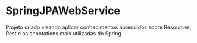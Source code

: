 # SpringJPAWebService
Projeto criado visando aplicar conhecimentos aprendidos sobre Resources, Rest e as annotations mais utilizadas do Spring
